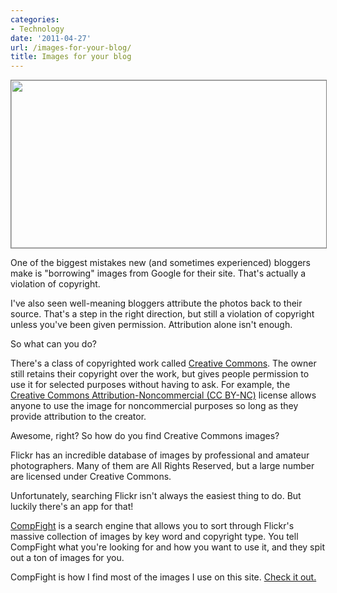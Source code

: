 ```yaml
---
categories:
- Technology
date: '2011-04-27'
url: /images-for-your-blog/
title: Images for your blog
---
```


<img src="https://gomakethings.com/wp-content/uploads/2011/04/compfight-560x268.png" alt="" title="compfight" width="560" height="268" class="aligncenter size-medium wp-image-532" style="border: 1px solid #808080;" />

One of the biggest mistakes new (and sometimes experienced) bloggers make is "borrowing" images from Google for their site. That's actually a violation of copyright.

I've also seen well-meaning bloggers attribute the photos back to their source. That's a step in the right direction, but still a violation of copyright unless you've been given permission. Attribution alone isn't enough.

So what can you do?

There's a class of copyrighted work called <a href="http://creativecommons.org/licenses/">Creative Commons</a>. The owner still retains their copyright over the work, but gives people permission to use it for selected purposes without having to ask. For example, the <a href="http://creativecommons.org/licenses/by-nc/3.0/">Creative Commons Attribution-Noncommercial (CC BY-NC)</a> license allows anyone to use the image for noncommercial purposes so long as they provide attribution to the creator.

Awesome, right? So how do you find Creative Commons images?

Flickr has an incredible database of images by professional and amateur photographers. Many of them are All Rights Reserved, but a large number are licensed under Creative Commons.

Unfortunately, searching Flickr isn't always the easiest thing to do. But luckily there's an app for that!

<a href="http://compfight.com/">CompFight</a> is a search engine that allows you to sort through Flickr's massive collection of images by key word and copyright type. You tell CompFight what you're looking for and how you want to use it, and they spit out a ton of images for you.

CompFight is how I find most of the images I use on this site. <a href="http://compfight.com/">Check it out.</a>